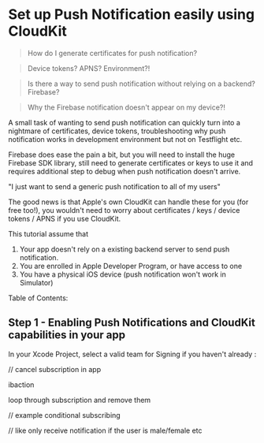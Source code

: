 # Set up Push Notification easily using CloudKit



> How do I generate certificates for push notification?

> Device tokens? APNS? Environment?!

> Is there a way to send push notification without relying on a backend? Firebase? 

> Why the Firebase notification doesn't appear on my device?!



A small task of wanting to send push notification can quickly turn into a nightmare of certificates, device tokens, troubleshooting why push notification works in development environment but not on Testflight etc.

Firebase does ease the pain a bit, but you will need to install the huge Firebase SDK library, still need to generate certificates or keys to use it and requires additional step to debug when push notification doesn't arrive.



"I just want to send a generic push notification to all of my users"

The good news is that Apple's own CloudKit can handle these for you (for free too!), you wouldn't need to worry about certificates / keys / device tokens / APNS if you use CloudKit.



This tutorial assume that

1. Your app doesn't rely on a existing backend server to send push notification.
2. You are enrolled in Apple Developer Program, or have access to one
3. You have a physical iOS device (push notification won't work in Simulator)



Table of Contents:




## Step 1  - Enabling Push Notifications and CloudKit capabilities in your app

In your Xcode Project, select a valid team for Signing if you haven't already :





// cancel subscription in app

ibaction 

loop through subscription and remove them



// example conditional subscribing

// like only receive notification if the user is male/female etc

